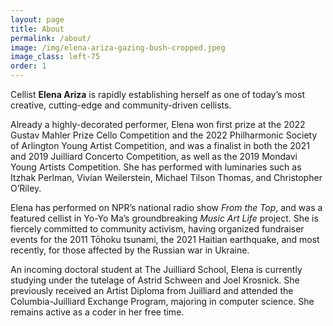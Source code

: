 ```yaml
---
layout: page
title: About
permalink: /about/
image: /img/elena-ariza-gazing-bush-cropped.jpeg
image_class: left-75
order: 1
---
```


<!-- <img class="float-left" height="300px" width="246.58px" src="/img/Elena-Ariza-small.jpeg"> -->

Cellist <b>Elena Ariza</b> is rapidly establishing herself as one of today’s most creative, cutting-edge and community-driven cellists. 

Already a highly-decorated performer, Elena won first prize at the 2022 Gustav Mahler Prize Cello Competition and the 2022 Philharmonic Society of Arlington Young Artist Competition, and was a finalist in both the 2021 and 2019 Juilliard Concerto Competition, as well as the 2019 Mondavi Young Artists Competition. She has performed with luminaries such as Itzhak Perlman, Vivian Weilerstein, Michael Tilson Thomas, and Christopher O’Riley.

Elena has performed on NPR’s national radio show <i>From the Top</i>, and was a featured cellist in Yo-Yo Ma’s groundbreaking <i>Music Art Life</i> project. She is fiercely committed to community activism, having organized fundraiser events for the 2011 Tōhoku tsunami, the 2021 Haitian earthquake, and most recently, for those affected by the Russian war in Ukraine. 

An incoming doctoral student at The Juilliard School, Elena is currently studying under the tutelage of Astrid Schween and Joel Krosnick. She previously received an Artist Diploma from Juilliard and attended the Columbia-Juilliard Exchange Program, majoring in computer science. She remains active as a coder in her free time.
